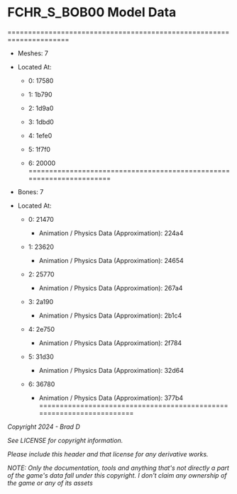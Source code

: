 # FCHR_S_BOB00 Model Data
=====================================================================

* Meshes: 7

* Located At:

  * 0: 17580

  * 1: 1b790

  * 2: 1d9a0

  * 3: 1dbd0

  * 4: 1efe0

  * 5: 1f7f0

  * 6: 20000
=====================================================================

* Bones: 7

* Located At:

  * 0: 21470

    * Animation / Physics Data (Approximation): 224a4

  * 1: 23620

    * Animation / Physics Data (Approximation): 24654

  * 2: 25770

    * Animation / Physics Data (Approximation): 267a4

  * 3: 2a190

    * Animation / Physics Data (Approximation): 2b1c4

  * 4: 2e750

    * Animation / Physics Data (Approximation): 2f784

  * 5: 31d30

    * Animation / Physics Data (Approximation): 32d64

  * 6: 36780

    * Animation / Physics Data (Approximation): 377b4
=====================================================================

*Copyright 2024 - Brad D*

*See LICENSE for copyright information.*

*Please include this header and that license for any derivative works.*

*NOTE: Only the documentation, tools and anything that's not directly a part of the game's data fall under this copyright. I don't claim any ownership of the game or any of its assets*
